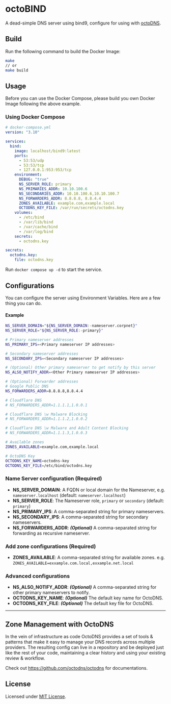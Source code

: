 # octoBIND
A dead-simple DNS server using bind9, configure for using with [octoDNS](https://github.com/octodns/octodns).

## Build

Run the following command to build the Docker Image:

```sh
make
// or 
make build
```

## Usage

Before you can use the Docker Compose, please build you own Docker Image following the above example.

### Using Docker Compose

```yml
# docker-compose.yml
version: "3.10"

services:
  bind:
    image: localhost/bind9:latest
    ports:
      - 53:53/udp
      - 53:53/tcp
      - 127.0.0.1:953:953/tcp
    environment:
      DEBUG: "true"
      NS_SERVER_ROLE: primary
      NS_PRIMARIES_ADDR: 10.10.100.6
      NS_SECONDARIES_ADDR: 10.10.100.6,10.10.100.7
      NS_FORWARDERS_ADDR: 8.8.8.8, 8.8.4.4
      ZONES_AVAILABLE: example.com,example.local
      OCTODNS_KEY_FILE: /var/run/secrets/octodns.key
    volumes:
      - /etc/bind
      - /var/lib/bind
      - /var/cache/bind
      - /var/log/bind
    secrets:
      - octodns.key

secrets:
  octodns.key:
    file: octodns.key
```

Run `docker compose up -d` to start the service.

## Configurations

You can configure the server using Environment Variables. Here are a few thing you can do.

#### Example

```sh
NS_SERVER_DOMAIN="${NS_SERVER_DOMAIN:-nameserver.corpnet}"
NS_SERVER_ROLE="${NS_SERVER_ROLE:-primary}"

# Primary nameserver addresses
NS_PRIMARY_IPS=<Primary nameserver IP addresses>

# Secondary nameserver addresses
NS_SECONDARY_IPS=<Secondary nameserver IP addresses>

# (Optional) Other primary nameserver to get notify by this server
NS_ALSO_NOTIFY_ADDR=<Other Primary nameserver IP addresses>

# (Optional) Forwarder addresses
# Google Public DNS
NS_FORWARDERS_ADDR=8.8.8.8,8.8.4.4

# Cloudflare DNS
# NS_FORWARDERS_ADDR=1.1.1.1,1.0.0.1

# Cloudflare DNS \w Malware Blocking
# NS_FORWARDERS_ADDR=1.1.1.2,1.0.0.2

# Cloudflare DNS \w Malware and Adult Content Blocking
# NS_FORWARDERS_ADDR=1.1.1.3,1.0.0.3

# Available zones
ZONES_AVAILABLE=example.com,example.local

# OctoDNS Key
OCTODNS_KEY_NAME=octodns-key
OCTODNS_KEY_FILE=/etc/bind/octodns.key
```

### Name Server configuration (Required)

- **NS_SERVER_DOMAIN**: A FQDN or local domain for the Nameserver, e.g. `nameserver.localhost` (default: `nameserver.localhost`)
- **NS_SERVER_ROLE**: The Nameserver role, `primary` or `secondary` (default: `primary`)
- **NS_PRIMARY_IPS**: A comma-separated string for primary nameservers.
- **NS_SECONDARY_IPS**: A comma-separated string for secondary nameservers.
- **NS_FORWARDERS_ADDR**: ***(Optional)*** A comma-separated string for forwarding as recursive nameserver.

### Add zone configurations (Required)

- **ZONES_AVAILABLE**: A comma-separated string for available zones.
e.g. `ZONES_AVAILABLE=exxample.com.local,exxample.net.local`

### Advanced configurations

- **NS_ALSO_NOTIFY_ADDR**: ***(Optional)*** A comma-separated string for other primary nameservers to notify.
- **OCTODNS_KEY_NAME**: ***(Optional)*** The default key name for OctoDNS.
- **OCTODNS_KEY_FILE**: ***(Optional)*** The default key file for OctoDNS.
---

## Zone Management with OctoDNS

In the vein of infrastructure as code OctoDNS provides a set of tools & patterns that make it easy to manage your DNS records across multiple providers. The resulting config can live in a repository and be deployed just like the rest of your code, maintaining a clear history and using your existing review & workflow.

Check out https://github.com/octodns/octodns for documentations.

## License
Licensed under [MIT License](LICENSE).

